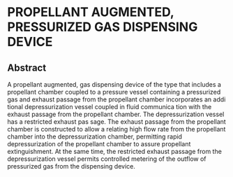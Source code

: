 # PROPELLANT AUGMENTED, PRESSURIZED GAS DISPENSING DEVICE

## Abstract
A propellant augmented, gas dispensing device of the type that includes a propellant chamber coupled to a pressure vessel containing a pressurized gas and exhaust passage from the propellant chamber incorporates an addi tional depressurization vessel coupled in fluid communica tion with the exhaust passage from the propellant chamber. The depressurization vessel has a restricted exhaust pas sage. The exhaust passage from the propellant chamber is constructed to allow a relating high flow rate from the propellant chamber into the depressurization chamber, permitting rapid depressurization of the propellant chamber to assure propellant extinguishment. At the same time, the restricted exhaust passage from the depressurization vessel permits controlled metering of the outflow of pressurized gas from the dispensing device.